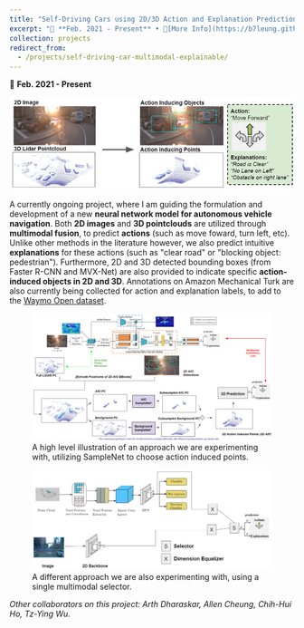 ```yaml
---
title: "Self-Driving Cars using 2D/3D Action and Explanation Prediction"
excerpt: "📅 **Feb. 2021 - Present** • 🔎[More Info](https://b7leung.github.io/projects/self-driving-car-multimodal-explainable/)<br/> A neural network model currently in development for self-driving cars. Utilizes multimodal fusion with 2D images and 3D pointclouds to predict navigation actions. Additionally, 2D and 3D explanations are jointly predicted to provide intuitive explanations for model decisions. <br/><img src='/images/av_main_picture.png'>"
collection: projects
redirect_from: 
  - /projects/self-driving-car-multimodal-explainable/
---
```


📅 **Feb. 2021 - Present**

<img src='/images/av_main_picture.png'>

A currently ongoing project, where I am guiding the formulation and development of a new **neural network model for autonomous vehicle navigation**. Both **2D images** and **3D pointclouds** are utilized through **multimodal fusion**, to predict **actions** (such as move foward, turn left, etc). Unlike other methods in the literature however, we also predict intuitive **explanations** for these actions (such as "clear road" or "blocking object: pedestrian"). Furthermore, 2D and 3D detected bounding boxes (from Faster R-CNN and MVX-Net) are also provided to indicate specific **action-induced objects in 2D and 3D**. Annotations on Amazon Mechanical Turk are also currently being collected for action and explanation labels, to add to the [Waymo Open dataset](https://waymo.com/open/).

<figure>
  <img src="/images/AV/av1.png">
  <figcaption>A high level illustration of an approach we are experimenting with, utilizing SampleNet to choose action induced points.</figcaption>
</figure>

<figure>
  <img src="/images/AV/av2.png">
  <figcaption>A different approach we are also experimenting with, using a single multimodal selector.</figcaption>
</figure>

_Other collaborators on this project: Arth Dharaskar, Allen Cheung, Chih-Hui Ho, Tz-Ying Wu._